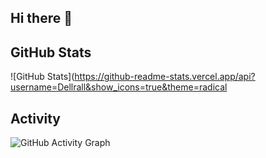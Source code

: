 ## Hi there 👋


## GitHub Stats

![GitHub Stats](https://github-readme-stats.vercel.app/api?username=Dellrall&show_icons=true&theme=radical


## Activity

![GitHub Activity Graph](https://github-readme-activity-graph.vercel.app/graph?username=Dellrall&theme=react-dark)

